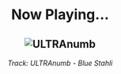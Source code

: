 <div align="center"> 
<h1>Now Playing...</h1>

![ULTRAnumb](https://i.scdn.co/image/ab67616d00001e02dcd9fe1276c16fcdad98c50c)
--
_<p>Track: ULTRAnumb - Blue Stahli </p>_
</div>
